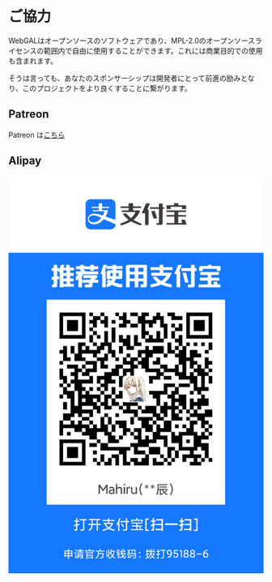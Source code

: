 # ご協力

WebGALはオープンソースのソフトウェアであり、MPL-2.0のオープンソースライセンスの範囲内で自由に使用することができます。これには商業目的での使用も含まれます。

そうは言っても、あなたのスポンサーシップは開発者にとって前進の励みとなり、このプロジェクトをより良くすることに繋がります。

## Patreon

Patreon は[こちら](https://www.patreon.com/WebGAL)

## Alipay

![img.png](./img.png)
